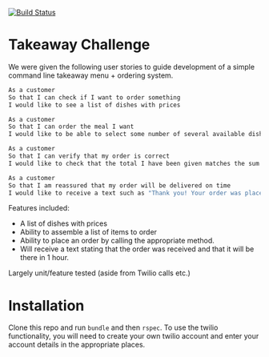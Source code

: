 [![Build Status](https://travis-ci.org/makersacademy/takeaway-challenge.svg?branch=master)](https://travis-ci.org/makersacademy/takeaway-challenge)

Takeaway Challenge 
==================

We were given the following user stories to guide development of a simple command line takeaway menu + ordering system.

```sh
As a customer
So that I can check if I want to order something
I would like to see a list of dishes with prices

As a customer
So that I can order the meal I want
I would like to be able to select some number of several available dishes

As a customer
So that I can verify that my order is correct
I would like to check that the total I have been given matches the sum of the various dishes in my order

As a customer
So that I am reassured that my order will be delivered on time
I would like to receive a text such as "Thank you! Your order was placed and will be delivered before 18:52" after I have ordered
```

Features included:

* A list of dishes with prices
* Ability to assemble a list of items to order
* Ability to place an order by calling the appropriate method.
* Will receive a text stating that the order was received and that it will be there in 1 hour.

Largely unit/feature tested (aside from Twilio calls etc.)

# Installation

Clone this repo and run ```bundle``` and then ```rspec```. To use the twilio functionality, you will need to create your own twilio account and enter your account details in the appropriate places.
